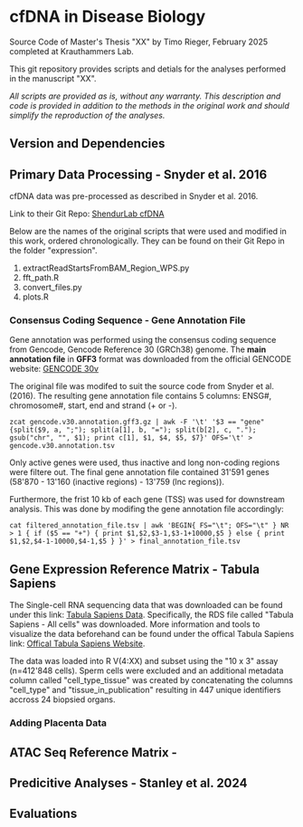 # cfDNA in Disease Biology
Source Code of Master's Thesis "XX" by Timo Rieger, February 2025 completed at Krauthammers Lab.

This git repository provides scripts and detials for the analyses performed in the manuscript "XX".

_All scripts are provided as is, without any warranty. This description and code is provided in addition to the methods in the original work and should simplify the reproduction of the analyses._

## Version and Dependencies

## Primary Data Processing - Snyder et al. 2016
cfDNA data was pre-processed as described in Snyder et al. 2016.

Link to their Git Repo: [ShendurLab cfDNA](https://github.com/shendurelab/cfDNA/blob/master)

Below are the names of the original scripts that were used and modified in this work, ordered chronologically. They can be found on their Git Repo in the folder "expression".

1. extractReadStartsFromBAM_Region_WPS.py
2. fft_path.R
3. convert_files.py
4. plots.R


### Consensus Coding Sequence - Gene Annotation File
Gene annotation was performed using the consensus coding sequence from Gencode, Gencode Reference 30 (GRCh38) genome. The **main annotation file** in **GFF3** format was downloaded from the official GENCODE website: [GENCODE 30v](https://www.gencodegenes.org/human/release_30.html)

The original file was modifed to suit the source code from Snyder et al. (2016). The resulting gene annotation file contains 5 columns: ENSG#, chromosome#, start, end and strand (+ or -).

`zcat gencode.v30.annotation.gff3.gz | awk -F '\t' '$3 == "gene" {split($9, a, ";"); split(a[1], b, "="); split(b[2], c, "."); gsub("chr", "", $1); print c[1], $1, $4, $5, $7}' OFS='\t' > gencode.v30.annotation.tsv`

Only active genes were used, thus inactive and long non-coding regions were filtere out. The final gene annotation file contained 31'591 genes (58'870 - 13'160 (inactive regions) - 13'759 (lnc regions)).

Furthermore, the frist 10 kb of each gene (TSS) was used for downstream analysis. This was done by modifing the gene annotation file accordingly:

`cat filtered_annotation_file.tsv | awk 'BEGIN{ FS="\t"; OFS="\t" } NR > 1 { if ($5 == "+") { print $1,$2,$3-1,$3-1+10000,$5 } else { print $1,$2,$4-1-10000,$4-1,$5 } }' > final_annotation_file.tsv`


## Gene Expression Reference Matrix - Tabula Sapiens
The Single-cell RNA sequencing data that was downloaded can be found under this link: [Tabula Sapiens Data](https://cellxgene.cziscience.com/collections/e5f58829-1a66-40b5-a624-9046778e74f5). Specifically, the RDS file called "Tabula Sapiens - All cells" was downloaded. More information and tools to visualize the data beforehand can be found under the offical Tabula Sapiens link: [Offical Tabula Sapiens Website](https://tabula-sapiens.sf.czbiohub.org/).

The data was loaded into R V(4:XX) and subset using the "10 x 3" assay (n=412'848 cells). Sperm cells were excluded and an additional metadata column called "cell_type_tissue" was created by concatenating the columns "cell_type" and "tissue_in_publication" resulting in 447 unique identifiers accross 24 biopsied organs. 



### Adding Placenta Data

## ATAC Seq Reference Matrix - 

## Predicitive Analyses - Stanley et al. 2024

## Evaluations
